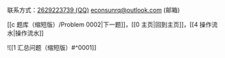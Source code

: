 联系方式：<a href="https://qm.qq.com/q/iA1sKuakak">2629223739 (QQ)</a> <a href="mailto:econsunrq@outlook.com">econsunrq@outlook.com (邮箱)</a>

[[c 题库（缩短版）/Problem 0002|下一题]]，[[0 主页|回到主页]]，[[4 操作流水|操作流水]]

![[1 汇总问题（缩短版）#^0001]]